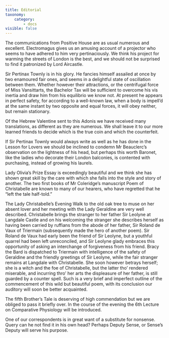```yaml
---
title: Editorial
taxonomy:
    category:
        - docs
visible: false
---
```


The communications from Positive House are as usual numerous and excellent. Electromagus gives us an amusing account of a projector who seems to have adhered to him very pertinaciously. We think his project for warming the streets of London is the best, and we should not be surprised to find it patronized by Lord Aircastle.  

Sir Pertinax Townly is in his glory. He fancies himself assailed at once by two enamoured fair ones, and seems in a delightful state of oscillation between them. Whether however their attractions, or the centrifugal force of Miss Vansittarts, the Bachelor Tax will be sufficient to overcome his vis inertia and draw him from his equilibrio we know not. At present he appears in perfect safety, for according to a well-known law, when a body is impell’d at the same instant by two opposite and equal forces, it will obey neither, but remain stationary.

Of the Hebrew Valentine sent to this Adonis we have received many translations, as different as they are numerous. We shall leave it to our more learned friends to decide which is the true coin and which the counterfeit.  

If Sir Pertinax Townly would always write as well as he has done in the Lesson for Lovers we should be inclined to condemn Mr Beauclerc’s observation on the lightness of his head, but perhaps this worth Baronet, like the ladies who decorate their London balconies, is contented with purchasing, instead of growing his laurels.

Lady Olivia’s Prize Essay is exceedingly beautiful and we think she has shown great skill by the care with which she falls into the style and story of another. The two first books of Mr Coleridge’s manuscript Poem of Christabelle are known to many of our hearers, who have regretted that he “left the tale half-told.” 

The Lady Christabelle’s Evening Walk to the old oak tree to muse on her absent lover and her meeting with the Lady Geraldine are very well described. Christabelle brings the stranger to her father Sir Leolyne at Langdale Castle and on his welcoming the stranger she describes herself as having been carried by ruffians from the abode of her father, Sir Roland de Vaux of Triermain (subsequently made the hero of another poem). Sir Roland de Vaux had early been the friend of Sir Leolyne, but a youthful quarrel had been left unreconciled, and Sir Leolyne glady embraces this opportunity of asking an interchange of forgiveness from his friend. Bracy the Bard is dispatched to Triermain with intelligence of the safety of Geraldine and the friendly greetings of Sir Leolyne, while the fair stranger remains at Langdale with Christabelle. She soon however betrays herself; she is a witch and the foe of Christabelle, but the latter tho’ rendered miserable, and incurring thro’ her arts the displeasure of her father, is still guarded by a counter spell. Such is a very brief and imperfect outline of the commencement of this wild but beautiful poem, with its conclusion our auditory will soon be better acquainted.  

The fifth Brother’s Tale is deserving of high commendation but we are obliged to pass it briefly over. In the course of the evening the 6th Lecture on Comparative Physiology will be introduced.  

One of our correspondents is in great want of a substitute for nonsense. Query can he not find it in his own head? Perhaps Deputy Sense, or Sense’s Deputy will serve his purpose.
